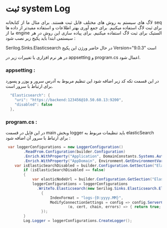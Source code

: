 # ثبت system Log

<p style="text-align:justify;">
 لاگ های سیستم به روش های مختلف قابل ثبت هستند. برای مثال ما از کتابخانه seq برای ثبت لاگ استفاده میکنیم.
 برای جمع آوری بهتر اطلاعات و استفاده مفیدتر از داده ها ما از engine  الستیک برای ثبت لاگ استفاده میکنیم. برای پیاده سازی این روش در هر سیستمی ابتدا باید پکیج زیر نصب شود :
</p>

Serilog.Sinks.Elasticsearch
در حال حاضر ورژن این پکیج  Version="9.0.3" است

<p style="text-align:justify;">
 در هر نرم افزاری با تغییرات زیر در appsetting و program.cs اعمال شود.
</p>

### appsetting :
در این قسمت تکه کد زیر اضافه شود  این تنظیم مربوط به آدرس سرور و یوزر و پسورد برای ارتباط با سرور است.

```cs
  "Elasticsearch": {
    "uri": "https://backend:123456@10.50.60.13:9200",
    "disabled": false
  },
```

### program.cs :
 در این فایل در قسمت main وبخش logger باید تنظیمات مربوط به elasticSearch برای ارتباط با سرور آن اضافه شود :

```cs
 var loggerConfigurations = new LoggerConfiguration()
        .ReadFrom.Configuration(builder.Configuration)
        .Enrich.WithProperty("Application", DomainConstants.Systems.AuthServer)
        .Enrich.WithProperty("AppDomain", Environment.GetEnvironmentVariable("AppDomain"));
    var isElasticSearchDisabled = builder.Configuration.GetSection("Elasticsearch").GetValue<bool?>("disabled") == true;
        if (isElasticSearchDisabled == false)
        {
            var elasticNodeUrl = builder.Configuration.GetSection("Elasticsearch").GetValue<string>("uri");
            loggerConfigurations = loggerConfigurations
              .WriteTo.Elasticsearch(new Serilog.Sinks.Elasticsearch.ElasticsearchSinkOptions(new Uri(elasticNodeUrl))
                {
                    IndexFormat = "logs-{0:yyyy.MM}",
                    ModifyConnectionSettings = config => config.ServerCertificateValidationCallback(
                            (o, cert, chain, errors) => { return true; })
                });
        }
        Log.Logger = loggerConfigurations.CreateLogger();
```     

